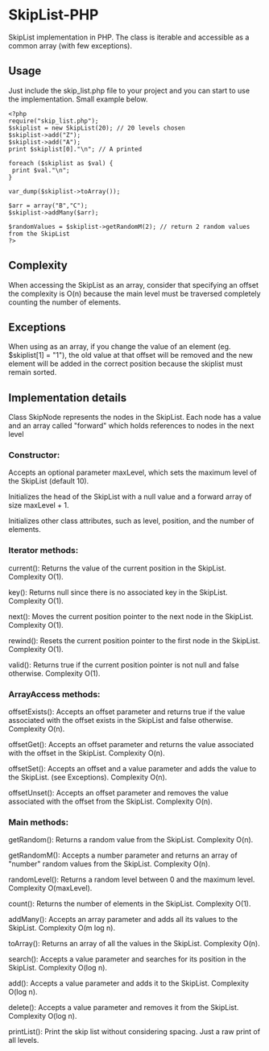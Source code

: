 # SkipList-PHP
SkipList implementation in PHP. The class is iterable and accessible as a common array (with few exceptions).

## Usage
Just include the skip_list.php file to your project and you can start to use the implementation. Small example below.

```
<?php
require("skip_list.php");
$skiplist = new SkipList(20); // 20 levels chosen
$skiplist->add("Z");
$skiplist->add("A");
print $skiplist[0]."\n"; // A printed

foreach ($skiplist as $val) {
 print $val."\n";
}

var_dump($skiplist->toArray());

$arr = array("B","C");
$skiplist->addMany($arr);

$randomValues = $skiplist->getRandomM(2); // return 2 random values from the SkipList
?>
```

## Complexity
When accessing the SkipList as an array, consider that specifying an offset the complexity is O(n) because the main level must be traversed completely counting the number of elements.

## Exceptions
When using as an array, if you change the value of an element (eg. $skiplist[1] = "1"), the old value at that offset will be removed and the new element will be added in the correct position because the skiplist must remain sorted.

## Implementation details
Class SkipNode represents the nodes in the SkipList. Each node has a value and an array called "forward" which holds references to nodes in the next level

### Constructor:
Accepts an optional parameter maxLevel, which sets the maximum level of the SkipList (default 10).

Initializes the head of the SkipList with a null value and a forward array of size maxLevel + 1.

Initializes other class attributes, such as level, position, and the number of elements.

### Iterator methods:
current(): Returns the value of the current position in the SkipList. Complexity O(1).

key(): Returns null since there is no associated key in the SkipList. Complexity O(1).

next(): Moves the current position pointer to the next node in the SkipList. Complexity O(1).

rewind(): Resets the current position pointer to the first node in the SkipList. Complexity O(1).

valid(): Returns true if the current position pointer is not null and false otherwise. Complexity O(1).


### ArrayAccess methods:
offsetExists(): Accepts an offset parameter and returns true if the value associated with the offset exists in the SkipList and false otherwise. Complexity O(n).

offsetGet(): Accepts an offset parameter and returns the value associated with the offset in the SkipList. Complexity O(n).

offsetSet(): Accepts an offset and a value parameter and adds the value to the SkipList. (see Exceptions). Complexity O(n).

offsetUnset(): Accepts an offset parameter and removes the value associated with the offset from the SkipList. Complexity O(n).


### Main methods:
getRandom(): Returns a random value from the SkipList. Complexity O(n).

getRandomM(): Accepts a number parameter and returns an array of "number" random values from the SkipList. Complexity O(n).

randomLevel(): Returns a random level between 0 and the maximum level. Complexity O(maxLevel).

count(): Returns the number of elements in the SkipList. Complexity O(1).

addMany(): Accepts an array parameter and adds all its values to the SkipList. Complexity O(m log n).

toArray(): Returns an array of all the values in the SkipList. Complexity O(n).

search(): Accepts a value parameter and searches for its position in the SkipList. Complexity O(log n).

add(): Accepts a value parameter and adds it to the SkipList. Complexity O(log n).

delete(): Accepts a value parameter and removes it from the SkipList. Complexity O(log n).

printList(): Print the skip list without considering spacing. Just a raw print of all levels.
